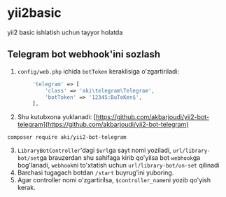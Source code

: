 # yii2basic
yii2 basic ishlatish uchun tayyor holatda


Telegram bot webhook'ini sozlash
-------
1) `config/web.php` ichida `botToken` keraklisiga o'zgartiriladi:
```php
        'telegram' => [
            'class' => 'aki\telegram\Telegram',
            'botToken' => '12345:BuToKen$',
        ],
```
2) Shu kutubxona yuklanadi: [https://github.com/akbarjoudi/yii2-bot-telegram](https://github.com/akbarjoudi/yii2-bot-telegram)
~~~
composer require aki/yii2-bot-telegram
~~~
3) `LibraryBotController`'dagi `$url`ga sayt nomi yoziladi, `url/library-bot/set`ga brauzerdan shu sahifaga kirib qo'yilsa bot `webhook`ga bog'lanadi, `webhook`ni to'xtatish uchun `url/library-bot/un-set` qilinadi
4) Barchasi tugagach botdan `/start` buyrug'ini yuboring.
5) Agar controller nomi o'zgartirilsa, `$controller_name`ni yozib qo'yish kerak.
